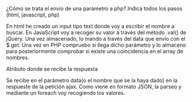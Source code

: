 
¿Cómo se trata el envío de una parámetro a php?.Indica todos los pasos (html, javascript, php) 


En html he creado un input tipo text donde voy a escribir el nombre a buscar. En JavaScript voy a recoger su valor a través del método .val()
de jQuery. Una vez almacenado, lo mando a través del data que envío con el $.get. Una vez en PHP compruebo si llega dicho parámetro y lo almaceno
para posteriormente comprobar si existe una coincidencia en el array de nombres.

Atributo donde se recibe la respuesta 


Se recibe en el parámetro data(o el nombre que se la haya dado) en la respueste de la petición ajax. Como viene en formato JSON, la parseo
y mediante un foreach voy recogiendo los valores.
